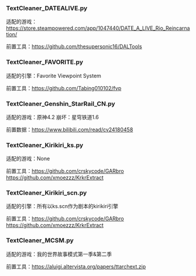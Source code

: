 ### TextCleaner_DATEALIVE.py
适配的游戏：https://store.steampowered.com/app/1047440/DATE_A_LIVE_Rio_Reincarnation/

前置工具：https://github.com/thesupersonic16/DALTools

### TextCleaner_FAVORITE.py
适配的引擎：Favorite Viewpoint System

前置工具：https://github.com/Tabing010102/fvp

### TextCleaner_Genshin_StarRail_CN.py
适配的游戏：原神4.2 崩坏：星穹铁道1.6

前置数据：https://www.bilibili.com/read/cv24180458

### TextCleaner_Kirikiri_ks.py
适配的游戏：None

前置工具：https://github.com/crskycode/GARbro https://github.com/xmoezzz/KrkrExtract

### TextCleaner_Kirikiri_scn.py
适配的引擎：所有以ks.scn作为剧本的kirikiri引擎

前置工具：https://github.com/crskycode/GARbro https://github.com/xmoezzz/KrkrExtract

### TextCleaner_MCSM.py
适配的游戏：我的世界故事模式第一季&第二季

前置工具：https://aluigi.altervista.org/papers/ttarchext.zip